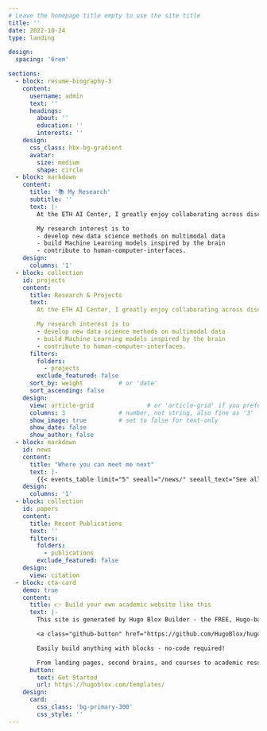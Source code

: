 ```yaml
---
# Leave the homepage title empty to use the site title
title: ''
date: 2022-10-24
type: landing

design:
  spacing: '6rem'

sections:
  - block: resume-biography-3
    content:
      username: admin
      text: ''
      headings:
        about: ''
        education: ''
        interests: ''
    design:
      css_class: hbx-bg-gradient
      avatar:
        size: medium
        shape: circle
  - block: markdown
    content:
      title: '📚 My Research'
      subtitle: ''
      text: |-
        At the ETH AI Center, I greatly enjoy collaborating across disciplines — from neuroscience and psychology to hardware, education, and computer vision — together with both academic and industry partners.

        My research interest is to 
        - develop new data science methods on multimodal data
        - build Machine Learning models inspired by the brain
        - contribute to human-computer-interfaces.
    design:
      columns: '1'
  - block: collection
    id: projects
    content:
      title: Research & Projects
      text: 
        At the ETH AI Center, I greatly enjoy collaborating across disciplines — from neuroscience and psychology to hardware, education, and computer vision — together with both academic and industry partners.

        My research interest is to 
        - develop new data science methods on multimodal data
        - build Machine Learning models inspired by the brain
        - contribute to human-computer-interfaces.
      filters:
        folders:
          - projects
        exclude_featured: false
      sort_by: weight          # or 'date'
      sort_ascending: false
    design:
      view: article-grid               # or 'article-grid' if you prefer
      columns: 3               # number, not string, also fine as '3'
      show_image: true         # set to false for text-only
      show_date: false
      show_author: false
  - block: markdown
    id: news
    content:
      title: "Where you can meet me next"
      text: |-
        {{< events_table limit="5" seeall="/news/" seeall_text="See all news" >}}
    design:
      columns: '1'
  - block: collection
    id: papers
    content:
      title: Recent Publications
      text: ''
      filters:
        folders:
          - publications
        exclude_featured: false
    design:
      view: citation
  - block: cta-card
    demo: true
    content:
      title: 👉 Build your own academic website like this
      text: |-
        This site is generated by Hugo Blox Builder - the FREE, Hugo-based open source website builder trusted by 250,000+ academics like you.

        <a class="github-button" href="https://github.com/HugoBlox/hugo-blox-builder" data-color-scheme="no-preference: light; light: light; dark: dark;" data-icon="octicon-star" data-size="large" data-show-count="true" aria-label="Star HugoBlox/hugo-blox-builder on GitHub">Star</a>

        Easily build anything with blocks - no-code required!

        From landing pages, second brains, and courses to academic resumés, conferences, and tech blogs.
      button:
        text: Get Started
        url: https://hugoblox.com/templates/
    design:
      card:
        css_class: 'bg-primary-300'
        css_style: ''
---
```

